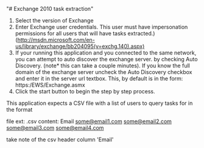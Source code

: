 "# Exchange 2010 task extraction" 

1. Select the version of Exchange
2. Enter Exchange user credentials. 
This user must have impersonation permissions for all users that will have tasks extracted.)
(http://msdn.microsoft.com/en-us/library/exchange/bb204095(v=exchg.140).aspx)
3. If your running this application and you connected to the same network, you can attempt
to auto discover the exchange server. by checking Auto Discovery. (note* this can take a couple minutes). 
If you know the full domain of the exchange server uncheck the Auto Discovery checkbox and enter it in the 
server url textbox. This, by default is in the form: https:<you full domain url>/EWS/Exchange.asmx
4. Click the start button to begin the step by step process.

This application expects a CSV file with a list of users to query tasks for in the format

file ext: .csv
content:
Email
some@email1.com
some@email2.com
some@email3.com
some@email4.com

take note of the csv header column 'Email'
